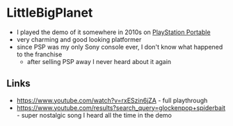 # LittleBigPlanet

- I played the demo of it somewhere in 2010s on [PlayStation Portable](../../video-game-consoles/playstation-portable.md)
- very charming and good looking platformer
- since PSP was my only Sony console ever, I don't know what happened to the franchise
  - after selling PSP away I never heard about it again

## Links

- https://www.youtube.com/watch?v=rxESzin6jZA - full playthrough
- https://www.youtube.com/results?search_query=glockenpop+spiderbait - super nostalgic song I heard all the time in the demo
